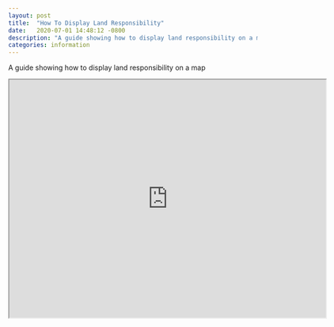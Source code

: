 ```yaml
---
layout: post
title:  "How To Display Land Responsibility"
date:   2020-07-01 14:48:12 -0800
description: "A guide showing how to display land responsibility on a map"
categories: information
---
```

A guide showing how to display land responsibility on a map
<iframe src="https://drive.google.com/file/d/1PXjsEWiLiOGWKeo2AkuKzcSGmkj-gFwX/preview" width="640" height="480"></iframe>